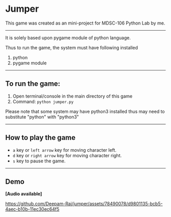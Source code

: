 # Jumper
This game was created as an mini-project for MDSC-106 Python Lab by me.

----
It is solely based upon pygame module of python language.

Thus to run the game, the system must have following installed
1. python
2. pygame module

----

## To run the game:  
1. Open terminal/console in the main directory of this game
3. Command: `python jumper.py`

 Please note that some system may have python3 installed thus may need to substitute "python" with "python3"
 
----
 ## How to play the game
 
- `a` key or `left arrow` key for moving character left.
- `d` key or `right arrow` key for moving character right.
- `s` key to pause the game.

----
## Demo

**[Audio available]**

https://github.com/Deepam-Rai/jumper/assets/78490078/d9801135-bcb5-4aec-b10b-11ec30ec64f5


